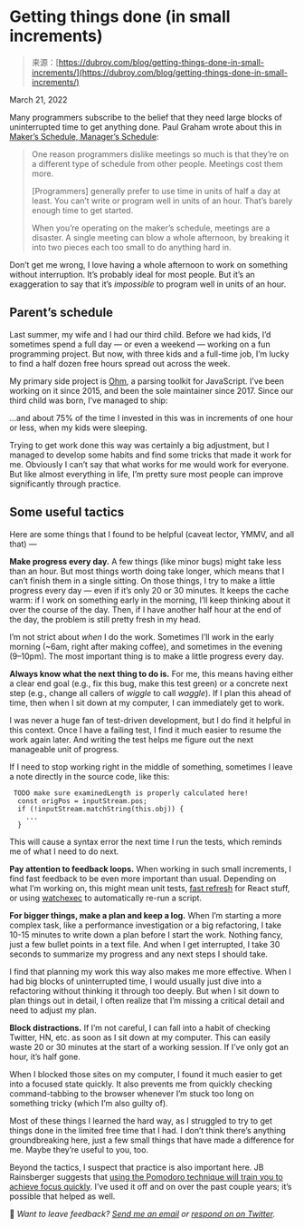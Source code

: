 <!--yml
category: 未分类
date: 2024-05-27 14:23:39
-->

# Getting things done (in small increments)

> 来源：[https://dubroy.com/blog/getting-things-done-in-small-increments/](https://dubroy.com/blog/getting-things-done-in-small-increments/)

March 21, 2022

Many programmers subscribe to the belief that they need large blocks of uninterrupted time to get anything done. Paul Graham wrote about this in [Maker’s Schedule, Manager’s Schedule](http://www.paulgraham.com/articles.html):

> One reason programmers dislike meetings so much is that they’re on a different type of schedule from other people. Meetings cost them more.
> 
> [Programmers] generally prefer to use time in units of half a day at least. You can’t write or program well in units of an hour. That’s barely enough time to get started.
> 
> When you’re operating on the maker’s schedule, meetings are a disaster. A single meeting can blow a whole afternoon, by breaking it into two pieces each too small to do anything hard in.

Don’t get me wrong, I love having a whole afternoon to work on something without interruption. It’s probably ideal for most people. But it’s an exaggeration to say that it’s *impossible* to program well in units of an hour.

## Parent’s schedule

Last summer, my wife and I had our third child. Before we had kids, I’d sometimes spend a full day — or even a weekend — working on a fun programming project. But now, with three kids and a full-time job, I’m lucky to find a half dozen free hours spread out across the week.

My primary side project is [Ohm](https://ohmjs.org), a parsing toolkit for JavaScript. I’ve been working on it since 2015, and been the sole maintainer since 2017\. Since our third child was born, I’ve managed to ship:

…and about 75% of the time I invested in this was in increments of one hour or less, when my kids were sleeping.

Trying to get work done this way was certainly a big adjustment, but I managed to develop some habits and find some tricks that made it work for me. Obviously I can’t say that what works for me would work for everyone. But like almost everything in life, I’m pretty sure most people can improve significantly through practice.

## Some useful tactics

Here are some things that I found to be helpful (caveat lector, YMMV, and all that) —

**Make progress every day.** A few things (like minor bugs) might take less than an hour. But most things worth doing take longer, which means that I can’t finish them in a single sitting. On those things, I try to make a little progress every day — even if it’s only 20 or 30 minutes. It keeps the cache warm: if I work on something early in the morning, I’ll keep thinking about it over the course of the day. Then, if I have another half hour at the end of the day, the problem is still pretty fresh in my head.

I’m not strict about *when* I do the work. Sometimes I’ll work in the early morning (~6am, right after making coffee), and sometimes in the evening (9–10pm). The most important thing is to make a little progress every day.

**Always know what the next thing to do is.** For me, this means having either a clear end goal (e.g., fix this bug, make this test green) or a concrete next step (e.g., change all callers of *wiggle* to call *waggle*). If I plan this ahead of time, then when I sit down at my computer, I can immediately get to work.

I was never a huge fan of test-driven development, but I do find it helpful in this context. Once I have a failing test, I find it much easier to resume the work again later. And writing the test helps me figure out the next manageable unit of progress.

If I need to stop working right in the middle of something, sometimes I leave a note directly in the source code, like this:

```
 TODO make sure examinedLength is properly calculated here!
  const origPos = inputStream.pos;
  if (!inputStream.matchString(this.obj)) {
    ...
  }
```

This will cause a syntax error the next time I run the tests, which reminds me of what I need to do next.

**Pay attention to feedback loops.** When working in such small increments, I find fast feedback to be even more important than usual. Depending on what I’m working on, this might mean unit tests, [fast refresh](https://github.com/pmmmwh/react-refresh-webpack-plugin) for React stuff, or using [watchexec](https://github.com/watchexec/watchexec) to automatically re-run a script.

**For bigger things, make a plan and keep a log.** When I’m starting a more complex task, like a performance investigation or a big refactoring, I take 10-15 minutes to write down a plan before I start the work. Nothing fancy, just a few bullet points in a text file. And when I get interrupted, I take 30 seconds to summarize my progress and any next steps I should take.

I find that planning my work this way also makes me more effective. When I had big blocks of uninterrupted time, I would usually just dive into a refactoring without thinking it through too deeply. But when I sit down to plan things out in detail, I often realize that I’m missing a critical detail and need to adjust my plan.

**Block distractions.** If I’m not careful, I can fall into a habit of checking Twitter, HN, etc. as soon as I sit down at my computer. This can easily waste 20 or 30 minutes at the start of a working session. If I’ve only got an hour, it’s half gone.

When I blocked those sites on my computer, I found it much easier to get into a focused state quickly. It also prevents me from quickly checking command-tabbing to the browser whenever I’m stuck too long on something tricky (which I’m also guilty of).

Most of these things I learned the hard way, as I struggled to try to get things done in the limited free time that I had. I don’t think there’s anything groundbreaking here, just a few small things that have made a difference for me. Maybe they’re useful to you, too.

Beyond the tactics, I suspect that practice is also important here. JB Rainsberger suggests that [using the Pomodoro technique will train you to achieve focus quickly](https://twitter.com/jbrains/status/1504836590941655046). I’ve used it off and on over the past couple years; it’s possible that helped as well.

💬 *Want to leave feedback? [Send me an email](https://dubroy.com/blog/about/#contact) or [respond on on Twitter](https://twitter.com/dubroy/status/1505904560736374787).*